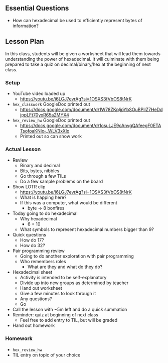 ## Essential Questions

- How can hexadecimal be used to efficiently represent bytes of information?

## Lesson Plan

In this class, students will be given a worksheet that will lead them towards
understanding the power of hexadecimal. It will culminate with them being
prepared to take a quiz on decimal/binary/hex at the beginning of next class.

### Setup

- YouTube video loaded up
    - https://youtu.be/i6LGJ7evrAg?si=1OSXS3fVbOS8tNrK
- `hex_classwork` GoogleDoc printed out
    - https://docs.google.com/document/d/1W78ZKpljpYbSOuBPiIZ7HeDdjppLFt70yxR65a2MYX4
- `hex_review_hw` GoogleDoc printed out
    - https://docs.google.com/document/d/1osuLJE9oAnvgQAfeegF0ETATsofoaKNIx-_WLV3xXlo
    - Printed out so can show work

### Actual Lesson

- Review
    - Binary and decimal
    - Bits, bytes, nibbles
    - Go through a few TILs
    - Do a few sample problems on the board
- Show LOTR clip
    - https://youtu.be/i6LGJ7evrAg?si=1OSXS3fVbOS8tNrK
    - What is happing here?
    - If this was a computer, what would be different
        - byte -> 8 bonfires
- Today going to do hexadecimal
    - Why hexadecimal
        - 6 + 10
    - What symbols to represent hexadecimal numbers bigger than 9?
- Quick questions
    - How do 17?
    - How do 32?
- Pair programming review
    - Going to do another exploration with pair programming
    - Who remembers roles
        - What are they and what do they do?
- Hexadecimal sheet
    - Activity is intended to be self-explanatory
    - Divide up into new groups as determined by teacher
    - Hand out worksheet
    - Give a few minutes to look through it
    - Any questions?
    - Go
- Call the lesson with ~5m left and do a quick summation
- Reminder: quiz at beginning of next class
    - Feel free to add entry to TIL, but will be graded
- Hand out homework

### Homework

- `hex_review_hw`
- TIL entry on topic of your choice
